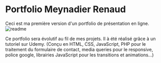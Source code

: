 # Portfolio Meynadier Renaud

Ceci est ma première version d'un portfolio de présentation en ligne.
![readme](https://github.com/Ninewashburn/Portfolio/assets/79519650/488250fe-35a2-465e-81fa-5623dc0a52fd)

Ce portfolio sera évolutif au fil de mes projets. Il à été réalisé grâce à un tutoriel sur Udemy.
(Conçu en HTML, CSS, JavaScript, PHP pour le traitement du formulaire de contact, media queries pour le responsive, police google, librairies JavaScript pour les transitions et animations...)
